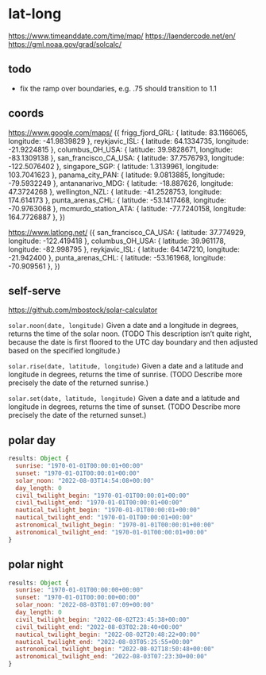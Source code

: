 # lat-long

https://www.timeanddate.com/time/map/
https://laendercode.net/en/
https://gml.noaa.gov/grad/solcalc/

## todo
- fix the ramp over boundaries, e.g. .75 should transition to 1.1

## coords

https://www.google.com/maps/
({
  frigg_fjord_GRL:      { latitude:  83.1166065, longitude:  -41.9839829 },
  reykjavic_ISL:        { latitude:  64.1334735, longitude:  -21.9224815 },
  columbus_OH_USA:      { latitude:  39.9828671, longitude:  -83.1309138 },
  san_francisco_CA_USA: { latitude:  37.7576793, longitude: -122.5076402 },
  singapore_SGP:        { latitude:   1.3139961, longitude:  103.7041623 },
  panama_city_PAN:      { latitude:   9.0813885, longitude:  -79.5932249 },
  antananarivo_MDG:     { latitude: -18.887626,  longitude:   47.3724268 },
  wellington_NZL:       { latitude: -41.2528753, longitude:  174.614173  },
  punta_arenas_CHL:     { latitude: -53.1417468, longitude:  -70.9763068 },
  mcmurdo_station_ATA:  { latitude: -77.7240158, longitude:  164.7726887 },
})

https://www.latlong.net/
({
  san_francisco_CA_USA: { latitude:  37.774929, longitude: -122.419418 },
  columbus_OH_USA:      { latitude:  39.961178, longitude:  -82.998795 },
  reykjavic_ISL:        { latitude:  64.147210, longitude:  -21.942400 },
  punta_arenas_CHL:     { latitude: -53.161968, longitude:  -70.909561 },
})

## self-serve
https://github.com/mbostock/solar-calculator

`solar.noon(date, longitude)`
Given a date and a longitude in degrees, returns the time of the solar noon. (TODO This description isn’t quite right, because the date is first floored to the UTC day boundary and then adjusted based on the specified longitude.)

`solar.rise(date, latitude, longitude)`
Given a date and a latitude and longitude in degrees, returns the time of sunrise. (TODO Describe more precisely the date of the returned sunrise.)

`solar.set(date, latitude, longitude)`
Given a date and a latitude and longitude in degrees, returns the time of sunset. (TODO Describe more precisely the date of the returned sunset.)


## polar day

```js
results: Object {
  sunrise: "1970-01-01T00:00:01+00:00"
  sunset: "1970-01-01T00:00:01+00:00"
  solar_noon: "2022-08-03T14:54:08+00:00"
  day_length: 0
  civil_twilight_begin: "1970-01-01T00:00:01+00:00"
  civil_twilight_end: "1970-01-01T00:00:01+00:00"
  nautical_twilight_begin: "1970-01-01T00:00:01+00:00"
  nautical_twilight_end: "1970-01-01T00:00:01+00:00"
  astronomical_twilight_begin: "1970-01-01T00:00:01+00:00"
  astronomical_twilight_end: "1970-01-01T00:00:01+00:00"
}
```


## polar night

```js
results: Object {
  sunrise: "1970-01-01T00:00:00+00:00"
  sunset: "1970-01-01T00:00:00+00:00"
  solar_noon: "2022-08-03T01:07:09+00:00"
  day_length: 0
  civil_twilight_begin: "2022-08-02T23:45:38+00:00"
  civil_twilight_end: "2022-08-03T02:28:40+00:00"
  nautical_twilight_begin: "2022-08-02T20:48:22+00:00"
  nautical_twilight_end: "2022-08-03T05:25:55+00:00"
  astronomical_twilight_begin: "2022-08-02T18:50:48+00:00"
  astronomical_twilight_end: "2022-08-03T07:23:30+00:00"
}
```


